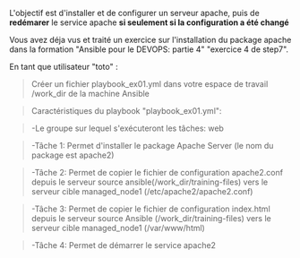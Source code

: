 
L'objectif est d'installer et de configurer un serveur apache, puis de **redémarer** le service apache **si seulement si la configuration a été changé**

Vous avez déja vus et traité un exercice sur l'installation du package apache dans la formation "Ansible pour le DEVOPS: partie 4" "exercice 4 de step7".

En tant que utilisateur "toto" : 

> Créer un fichier playbook_ex01.yml dans votre espace de travail /work_dir de la machine Ansible

> Caractéristiques du playbook "playbook_ex01.yml":

> -Le groupe sur lequel s'exécuteront les tâches: web

> -Tâche 1: Permet d'installer le package Apache Server (le nom du package est apache2)

> -Tâche 2: Permet de copier le fichier de configuration apache2.conf depuis le serveur source ansible(/work_dir/training-files) vers le serveur cible managed_node1 (/etc/apache2/apache2.conf)

> -Tâche 3: Permet de copier le fichier de configuration index.html depuis le serveur source Ansible (/work_dir/training-files) vers le serveur cible managed_node1 (/var/www/html)

> -Tâche 4: Permet de démarrer le service apache2
